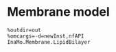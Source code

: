 # Membrane model

```@modelica
%outdir=out
%omcargs=-d=newInst,nfAPI
InaMo.Membrane.LipidBilayer
```
